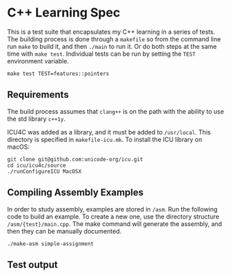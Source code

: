 # C++ Learning Spec

This is a test suite that encapsulates my C++ learning in a series of tests. The building process is done through a `makefile` so from the command line run `make` to build it, and then `./main` to run it. Or do both steps at the same time with `make test`. Individual tests can be run by setting the `TEST` environment variable.

```
make test TEST=features::pointers
```

## Requirements

The build process assumes that `clang++` is on the path with the ability to use the std library `c++1y`.

ICU4C was added as a library, and it must be added to `/usr/local`. This directory is specified in `makefile-icu.mk`. To install the ICU library on macOS:

```
git clone git@github.com:unicode-org/icu.git
cd icu/icu4c/source
./runConfigureICU MacOSX
```

## Compiling Assembly Examples

In order to study assembly, examples are stored in `/asm`. Run the following code to build an example. To create a new one, use the directory structure `/asm/{test}/main.cpp`. The make command will generate the assembly, and then they can be manually documented.

```
./make-asm simple-assignment
```

## Test output
